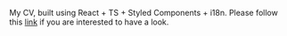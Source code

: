 My CV, built using React + TS + Styled Components + i18n.
Please follow this [link](https://vladimirparmon.github.io/curriculum-vitae/index.html) if you are interested to have a look.
